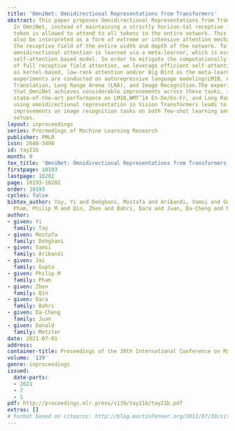 ```yaml
---
title: 'OmniNet: Omnidirectional Representations from Transformers'
abstract: This paper proposes Omnidirectional Representations from Transformers (OMNINET).
  In OmniNet, instead of maintaining a strictly horizon-tal receptive field, each
  token is allowed to attend to all tokens in the entire network. This process can
  also be interpreted as a form of extreme or intensive attention mechanism that has
  the receptive field of the entire width and depth of the network. To this end, the
  omnidirectional attention is learned via a meta-learner, which is essentially another
  self-attention based model. In order to mitigate the computationally expensive costs
  of full receptive field attention, we leverage efficient self-attention models such
  as kernel-based, low-rank attention and/or Big Bird as the meta-learner. Extensive
  experiments are conducted on autoregressive language modeling(LM1B, C4), Machine
  Translation, Long Range Arena (LRA), and Image Recognition.The experiments show
  that OmniNet achieves considerable improvements across these tasks, including achieving
  state-of-the-art performance on LM1B,WMT’14 En-De/En-Fr, and Long Range Arena.Moreover,
  using omnidirectional representation in Vision Transformers leads to significant
  improvements on image recognition tasks on both few-shot learning and fine-tuning
  setups.
layout: inproceedings
series: Proceedings of Machine Learning Research
publisher: PMLR
issn: 2640-3498
id: tay21b
month: 0
tex_title: 'OmniNet: Omnidirectional Representations from Transformers'
firstpage: 10193
lastpage: 10202
page: 10193-10202
order: 10193
cycles: false
bibtex_author: Tay, Yi and Dehghani, Mostafa and Aribandi, Vamsi and Gupta, Jai and
  Pham, Philip M and Qin, Zhen and Bahri, Dara and Juan, Da-Cheng and Metzler, Donald
author:
- given: Yi
  family: Tay
- given: Mostafa
  family: Dehghani
- given: Vamsi
  family: Aribandi
- given: Jai
  family: Gupta
- given: Philip M
  family: Pham
- given: Zhen
  family: Qin
- given: Dara
  family: Bahri
- given: Da-Cheng
  family: Juan
- given: Donald
  family: Metzler
date: 2021-07-01
address:
container-title: Proceedings of the 38th International Conference on Machine Learning
volume: '139'
genre: inproceedings
issued:
  date-parts:
  - 2021
  - 7
  - 1
pdf: http://proceedings.mlr.press/v139/tay21b/tay21b.pdf
extras: []
# Format based on citeproc: http://blog.martinfenner.org/2013/07/30/citeproc-yaml-for-bibliographies/
---
```

